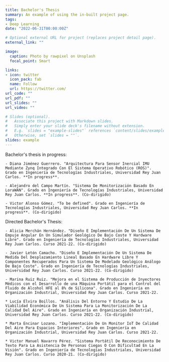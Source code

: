 ```yaml
---
title: Bachelor's Thesis
summary: An example of using the in-built project page.
tags:
- Deep Learning
date: "2022-06-31T00:00:00Z"

# Optional external URL for project (replaces project detail page).
external_link: ""

image:
  caption: Photo by rawpixel on Unsplash
  focal_point: Smart

links:
- icon: twitter
  icon_pack: fab
  name: Follow
  url: https://twitter.com/
url_code: ""
url_pdf: ""
url_slides: ""
url_video: ""

# Slides (optional).
#   Associate this project with Markdown slides.
#   Simply enter your slide deck's filename without extension.
#   E.g. `slides = "example-slides"` references `content/slides/example-slides.md`.
#   Otherwise, set `slides = ""`.
slides: example
---
```


Bachelor's thesis in progress:

	- Diana Jiménez Guerrero. "Arquitectura Para Sensor Inercial IMU Mediante Zynq Integrado Con El Sistema Operativo Robótico (ROS)". Grado en Ingeniería de Tecnologías Industriales, Universidad Rey Juan Carlos. **In progress**.
	
	- Alejandro del Campo Martín. "Sistema De Monitorización Basado En LoraWAN". Grado en Ingeniería de Tecnologías Industriales, Universidad Rey Juan Carlos. **In progress**. (Co-dirigido)
	
	- Victor Alonso Gómez. "To be defined". Grado en Ingeniería de Tecnologías Industriales, Universidad Rey Juan Carlos. **In progress**. (Co-dirigido)


Directed Bachelor's Thesis:

	- Alicia Merchán Hernández. "Diseño E Implementación De Un Sistema De Empuje Angular En Un Simulador Geológico De Bajo Coste Y Hardware Libre". Grado en Ingeniería de Tecnologías Industriales, Universidad Rey Juan Carlos. Curso 2021-22. (Co-dirigido)

	- Javier Letón Camacho. "Diseño E Implementación De Un Sistema De Medida Del Desplazamiento Lineal Basado En Hardware Libre Y Componentes Recuperados Para Un Sistema De Modelado Geológico Análogo De Bajo Coste". Grado en Ingeniería de Tecnologías Industriales, Universidad Rey Juan Carlos. Curso 2021-22. (Co-dirigido)

	- Marina Ruiz Ruiz. "Mejora en el Sistema de Producción de Inyectores Médicos con el Desarrollo de una Máquina Portátil para el Control del Fluido de Alcohol HFE al 8% de Silicona". Grado en Ingeniería en Organización Industrial, Universidad Rey Juan Carlos. Curso 2021-22.

	* Lucía Elvira Boillos. "Análisis Del Entorno Y Estudio De La Viabilidad Económica De Un Sistema Para La Monitorización De La Calidad Del Aire". Grado en Ingeniería en Organización Industrial, Universidad Rey Juan Carlos. Curso 2021-22. (Co-dirigido)
	
	* Marta Encinar Lozano. "Implementación De Un Monitor IoT De Calidad Del Aire Para Espacios Interiores". Grado en Ingeniería en Organización Industrial, Universidad Rey Juan Carlos. Curso 2021-22.
	
	* Victor Manuel Navarro Pérez. "Sistema Portátil De Reconocimiento De Texto Para La Asistencia De Personas Ciegas O Con Dificultad En La Visión". Grado en Ingeniería de Tecnologías Industriales, Universidad Rey Juan Carlos. Curso 2020-21. (Co-dirigido)